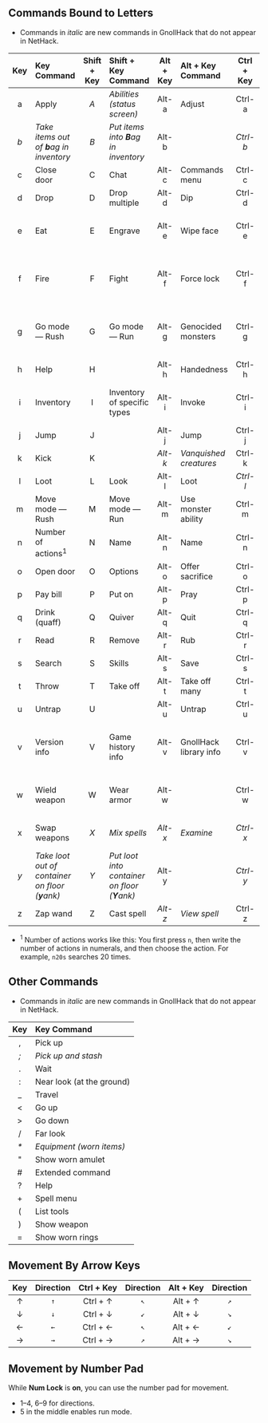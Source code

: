 ## Commands Bound to Letters

- Commands in *italic* are new commands in GnollHack that do not appear in NetHack.

| Key | Key Command | Shift + Key | Shift + Key Command | Alt + Key | Alt + Key Command | Ctrl + Key | Ctrl + Key Command |
| :-: | :------ | :-: | :---------- | :-: | :--------- | :-: | :-------- |
| a | Apply | *A* | *Abilities (status screen)* | Alt-a | Adjust | Ctrl-a | Repeat |
| *b* | *Take items out of **b**ag in inventory* | *B* | *Put items into **B**ag in inventory* | Alt-b |  | *Ctrl-b* | *Break* |
| c | Close door | C | Chat | Alt-c | Commands menu | Ctrl-c |  |
| d | Drop | D | Drop multiple | Alt-d | Dip | Ctrl-d | Kick |
| e | Eat | E | Engrave | Alt-e | Wipe face | Ctrl-e | Detect _(wizard mode only)_ |
| f | Fire | F | Fight | Alt-f | Force lock | Ctrl-f | Reveal map _(wizard mode only)_ |
| g | Go mode — Rush | G | Go mode — Run | Alt-g | Genocided monsters | Ctrl-g | Create monster _(wizard mode only)_ |
| h | Help | H |  | Alt-h | Handedness | Ctrl-h |  |
| i | Inventory | I | Inventory of specific types | Alt-i | Invoke | Ctrl-i | Identify _(wizard mode only)_ |
| j | Jump | J |  | Alt-j | Jump | Ctrl-j |  |
| k | Kick | K |  | *Alt-k* | *Vanquished creatures* | Ctrl-k |  |
| l | Loot | L | Look | Alt-l | Loot | *Ctrl-l* | *Light/Snuff out* |
| m | Move mode — Rush | M | Move mode — Run | Alt-m | Use monster ability | Ctrl-m |  |
| n | Number of actions<sup>1</sup> | N | Name | Alt-n | Name | Ctrl-n | Annotate dungeon level |
| o | Open door | O | Options | Alt-o | Offer sacrifice | Ctrl-o | Dungeon overview |
| p | Pay bill | P | Put on | Alt-p | Pray | Ctrl-p |  |
| q | Drink (quaff) | Q | Quiver | Alt-q | Quit | Ctrl-q |  |
| r | Read | R | Remove | Alt-r | Rub | Ctrl-r | Redraw screen |
| s | Search | S | Skills | Alt-s | Save | Ctrl-s | Sit |
| t | Throw | T | Take off | Alt-t | Take off many | Ctrl-t | Teleport |
| u | Untrap | U |  | Alt-u | Untrap | Ctrl-u |  |
| v | Version info | V | Game history info | Alt-v | GnollHack library info | Ctrl-v | Level teleport _(wizard mode only)_ |
| w | Wield weapon | W | Wear armor | Alt-w | | Ctrl-w | Wish _(wizard mode only)_ |
| x | Swap weapons | *X* | *Mix spells* | *Alt-x* | *Examine* | *Ctrl-x* | *Dual weapon mode* |
| *y* | *Take loot out of container on floor (**y**ank)* | *Y* | *Put loot into container on floor (**Y**ank)* | Alt-y |  | *Ctrl-y* | *Yell for pets* |
| z | Zap wand | Z | Cast spell | *Alt-z* | *View spell* | Ctrl-z |  |

- <sup>1</sup> Number of actions works like this: You first press `n`, then write the number of actions in numerals, and then choose the action. For example, `n20s` searches 20 times.


## Other Commands

- Commands in *italic* are new commands in GnollHack that do not appear in NetHack.

| Key | Key Command |
| :-: | :---------- |
| , | Pick up |
| *;* | *Pick up and stash* |
| . | Wait |
| : | Near look (at the ground) |
| _ | Travel |
| < | Go up |
| > | Go down |
| / | Far look |
| _*_ | *Equipment (worn items)* |
| " | Show worn amulet |
| # | Extended command |
| ? | Help |
| + | Spell menu |
| ( | List tools |
| ) | Show weapon |
| = | Show worn rings |

## Movement By Arrow Keys

| Key | Direction | Ctrl + Key | Direction | Alt + Key | Direction |
| :-: | :-------: | :--------: | :-------: | :-------: | :-------: |
| ↑ | `↑` | Ctrl + ↑ | `↖` | Alt + ↑ | `↗` |
| ↓ | `↓` | Ctrl + ↓ | `↙` | Alt + ↓ | `↘` |
| ← | `←` | Ctrl + ← | `↖` | Alt + ← | `↙` |
| → | `→` | Ctrl + → | `↗` | Alt + → | `↘` |

## Movement by Number Pad

While **Num Lock** is **on**, you can use the number pad for movement. 

- 1–4, 6–9 for directions.
- 5 in the middle enables run mode.
